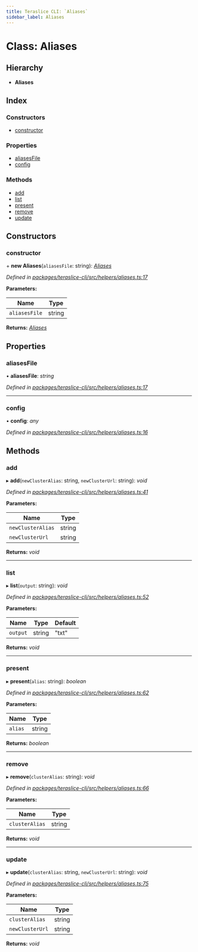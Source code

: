 ```yaml
---
title: Teraslice CLI: `Aliases`
sidebar_label: Aliases
---
```


# Class: Aliases

## Hierarchy

* **Aliases**

## Index

### Constructors

* [constructor](aliases.md#constructor)

### Properties

* [aliasesFile](aliases.md#aliasesfile)
* [config](aliases.md#config)

### Methods

* [add](aliases.md#add)
* [list](aliases.md#list)
* [present](aliases.md#present)
* [remove](aliases.md#remove)
* [update](aliases.md#update)

## Constructors

###  constructor

\+ **new Aliases**(`aliasesFile`: string): *[Aliases](aliases.md)*

*Defined in [packages/teraslice-cli/src/helpers/aliases.ts:17](https://github.com/terascope/teraslice/blob/653cf7530/packages/teraslice-cli/src/helpers/aliases.ts#L17)*

**Parameters:**

Name | Type |
------ | ------ |
`aliasesFile` | string |

**Returns:** *[Aliases](aliases.md)*

## Properties

###  aliasesFile

• **aliasesFile**: *string*

*Defined in [packages/teraslice-cli/src/helpers/aliases.ts:17](https://github.com/terascope/teraslice/blob/653cf7530/packages/teraslice-cli/src/helpers/aliases.ts#L17)*

___

###  config

• **config**: *any*

*Defined in [packages/teraslice-cli/src/helpers/aliases.ts:16](https://github.com/terascope/teraslice/blob/653cf7530/packages/teraslice-cli/src/helpers/aliases.ts#L16)*

## Methods

###  add

▸ **add**(`newClusterAlias`: string, `newClusterUrl`: string): *void*

*Defined in [packages/teraslice-cli/src/helpers/aliases.ts:41](https://github.com/terascope/teraslice/blob/653cf7530/packages/teraslice-cli/src/helpers/aliases.ts#L41)*

**Parameters:**

Name | Type |
------ | ------ |
`newClusterAlias` | string |
`newClusterUrl` | string |

**Returns:** *void*

___

###  list

▸ **list**(`output`: string): *void*

*Defined in [packages/teraslice-cli/src/helpers/aliases.ts:52](https://github.com/terascope/teraslice/blob/653cf7530/packages/teraslice-cli/src/helpers/aliases.ts#L52)*

**Parameters:**

Name | Type | Default |
------ | ------ | ------ |
`output` | string | "txt" |

**Returns:** *void*

___

###  present

▸ **present**(`alias`: string): *boolean*

*Defined in [packages/teraslice-cli/src/helpers/aliases.ts:62](https://github.com/terascope/teraslice/blob/653cf7530/packages/teraslice-cli/src/helpers/aliases.ts#L62)*

**Parameters:**

Name | Type |
------ | ------ |
`alias` | string |

**Returns:** *boolean*

___

###  remove

▸ **remove**(`clusterAlias`: string): *void*

*Defined in [packages/teraslice-cli/src/helpers/aliases.ts:66](https://github.com/terascope/teraslice/blob/653cf7530/packages/teraslice-cli/src/helpers/aliases.ts#L66)*

**Parameters:**

Name | Type |
------ | ------ |
`clusterAlias` | string |

**Returns:** *void*

___

###  update

▸ **update**(`clusterAlias`: string, `newClusterUrl`: string): *void*

*Defined in [packages/teraslice-cli/src/helpers/aliases.ts:75](https://github.com/terascope/teraslice/blob/653cf7530/packages/teraslice-cli/src/helpers/aliases.ts#L75)*

**Parameters:**

Name | Type |
------ | ------ |
`clusterAlias` | string |
`newClusterUrl` | string |

**Returns:** *void*
